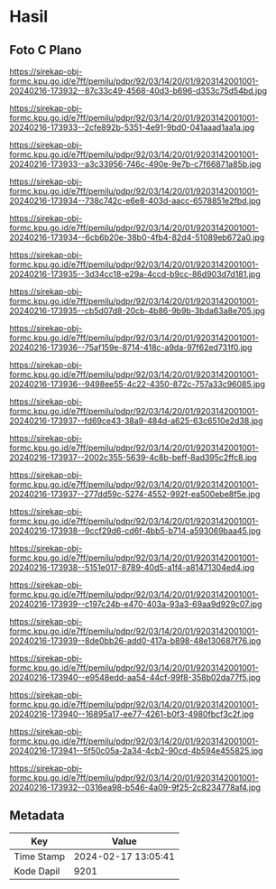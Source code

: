# Hasil

## Foto C Plano

https://sirekap-obj-formc.kpu.go.id/e7ff/pemilu/pdpr/92/03/14/20/01/9203142001001-20240216-173932--87c33c49-4568-40d3-b696-d353c75d54bd.jpg

https://sirekap-obj-formc.kpu.go.id/e7ff/pemilu/pdpr/92/03/14/20/01/9203142001001-20240216-173933--2cfe892b-5351-4e91-9bd0-041aaad1aa1a.jpg

https://sirekap-obj-formc.kpu.go.id/e7ff/pemilu/pdpr/92/03/14/20/01/9203142001001-20240216-173933--a3c33956-746c-490e-9e7b-c7f66871a85b.jpg

https://sirekap-obj-formc.kpu.go.id/e7ff/pemilu/pdpr/92/03/14/20/01/9203142001001-20240216-173934--738c742c-e6e8-403d-aacc-6578851e2fbd.jpg

https://sirekap-obj-formc.kpu.go.id/e7ff/pemilu/pdpr/92/03/14/20/01/9203142001001-20240216-173934--6cb6b20e-38b0-4fb4-82d4-51089eb672a0.jpg

https://sirekap-obj-formc.kpu.go.id/e7ff/pemilu/pdpr/92/03/14/20/01/9203142001001-20240216-173935--3d34cc18-e29a-4ccd-b9cc-86d903d7d181.jpg

https://sirekap-obj-formc.kpu.go.id/e7ff/pemilu/pdpr/92/03/14/20/01/9203142001001-20240216-173935--cb5d07d8-20cb-4b86-9b9b-3bda63a8e705.jpg

https://sirekap-obj-formc.kpu.go.id/e7ff/pemilu/pdpr/92/03/14/20/01/9203142001001-20240216-173936--75af159e-8714-418c-a9da-97f62ed731f0.jpg

https://sirekap-obj-formc.kpu.go.id/e7ff/pemilu/pdpr/92/03/14/20/01/9203142001001-20240216-173936--9498ee55-4c22-4350-872c-757a33c96085.jpg

https://sirekap-obj-formc.kpu.go.id/e7ff/pemilu/pdpr/92/03/14/20/01/9203142001001-20240216-173937--fd69ce43-38a9-484d-a625-63c6510e2d38.jpg

https://sirekap-obj-formc.kpu.go.id/e7ff/pemilu/pdpr/92/03/14/20/01/9203142001001-20240216-173937--2002c355-5639-4c8b-beff-8ad395c2ffc8.jpg

https://sirekap-obj-formc.kpu.go.id/e7ff/pemilu/pdpr/92/03/14/20/01/9203142001001-20240216-173937--277dd59c-5274-4552-992f-ea500ebe8f5e.jpg

https://sirekap-obj-formc.kpu.go.id/e7ff/pemilu/pdpr/92/03/14/20/01/9203142001001-20240216-173938--9ccf29d6-cd6f-4bb5-b714-a593069baa45.jpg

https://sirekap-obj-formc.kpu.go.id/e7ff/pemilu/pdpr/92/03/14/20/01/9203142001001-20240216-173938--5151e017-8789-40d5-a1f4-a81471304ed4.jpg

https://sirekap-obj-formc.kpu.go.id/e7ff/pemilu/pdpr/92/03/14/20/01/9203142001001-20240216-173939--c197c24b-e470-403a-93a3-69aa9d929c07.jpg

https://sirekap-obj-formc.kpu.go.id/e7ff/pemilu/pdpr/92/03/14/20/01/9203142001001-20240216-173939--8de0bb26-add0-417a-b898-48e130687f76.jpg

https://sirekap-obj-formc.kpu.go.id/e7ff/pemilu/pdpr/92/03/14/20/01/9203142001001-20240216-173940--e9548edd-aa54-44cf-99f8-358b02da77f5.jpg

https://sirekap-obj-formc.kpu.go.id/e7ff/pemilu/pdpr/92/03/14/20/01/9203142001001-20240216-173940--16895a17-ee77-4261-b0f3-4980fbcf3c2f.jpg

https://sirekap-obj-formc.kpu.go.id/e7ff/pemilu/pdpr/92/03/14/20/01/9203142001001-20240216-173941--5f50c05a-2a34-4cb2-90cd-4b594e455825.jpg

https://sirekap-obj-formc.kpu.go.id/e7ff/pemilu/pdpr/92/03/14/20/01/9203142001001-20240216-173932--0316ea98-b546-4a09-9f25-2c8234778af4.jpg


## Metadata

| Key        | Value               |
| ---------- | ------------------- |
| Time Stamp | 2024-02-17 13:05:41 |
| Kode Dapil | 9201                |



